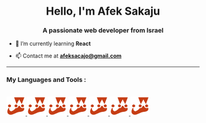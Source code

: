 <h1 align="center">Hello, I'm Afek Sakaju</h1>
<h3 align="center">A passionate web developer from Israel</h3>

-   🌱 I’m currently learning **React**

-   📫 Contact me at **afeksacajo@gmail.com**

---

<p float="left">
<h3 align="left" > My Languages and Tools :</h3></br>

<a href="https://jestjs.io/docs/getting-started">
   <img src="./readme-resources/jest-logo.png" width="50px" height="50px">
</a>

<a href="https://jestjs.io/docs/getting-started">
   <img src="./readme-resources/jest-logo.png" width="50px" height="50px">
</a>

<a href="https://jestjs.io/docs/getting-started">
   <img src="./readme-resources/jest-logo.png" width="50px" height="50px">
</a>

<a href="https://jestjs.io/docs/getting-started">
   <img src="./readme-resources/jest-logo.png" width="50px" height="50px">
</a>

<a href="https://jestjs.io/docs/getting-started">
   <img src="./readme-resources/jest-logo.png" width="50px" height="50px">
</a>

<a href="https://jestjs.io/docs/getting-started">
   <img src="./readme-resources/jest-logo.png" width="50px" height="50px">
</a>

<a href="https://jestjs.io/docs/getting-started">
   <img src="./readme-resources/jest-logo.png" width="50px" height="50px">
</a>
</p>
